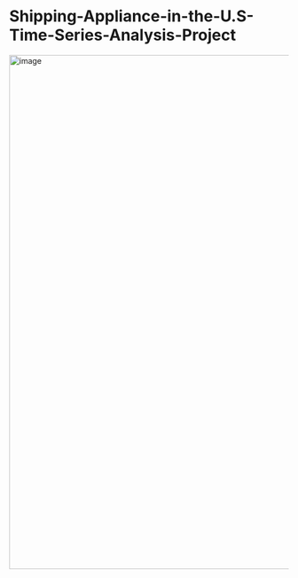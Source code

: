 # Shipping-Appliance-in-the-U.S-Time-Series-Analysis-Project
<img width="928" alt="image" src="https://github.com/pnair5/Shipping-Appliance-in-the-U.S-Time-Series-Analysis-Project/assets/143294723/6547262a-1bc7-4bf8-aeaa-109a8b47b39e">
